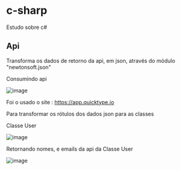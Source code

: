 # c-sharp
Estudo sobre c#

## Api

Transforma os dados de retorno da api, em json, através do módulo "newtonsoft.json"

Consumindo api 

![image](https://github.com/lukask028/c-sharp/assets/54475600/4f061ade-e73d-464c-b2d6-fdbd09a08364)


Foi o usado o site : https://app.quicktype.io

Para transformar os rótulos dos dados json para as classes 

Classe User 

![image](https://github.com/lukask028/c-sharp/assets/54475600/f36c6cae-b3b3-4b8d-a785-67036e3e4398)



Retornando nomes, e emails da api da Classe User

![image](https://github.com/lukask028/c-sharp/assets/54475600/d84d8804-7898-46a6-937c-bb08480abef4)


